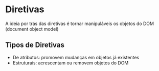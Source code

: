 # Diretivas
 A ideia por trás das diretivas é tornar manipuláveis os objetos do DOM (document object model)

 ## Tipos de Diretivas
 - De atributos: promovem mudanças em objetos já existentes
 - Estruturais: acrescentam ou removem objetos do DOM 

 